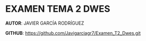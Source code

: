 # EXAMEN TEMA 2 DWES 

**AUTOR**: JAVIER GARCÍA RODRÍGUEZ

**GITHUB**: https://github.com/Javigarciagr7/Examen_T2_Dwes.git